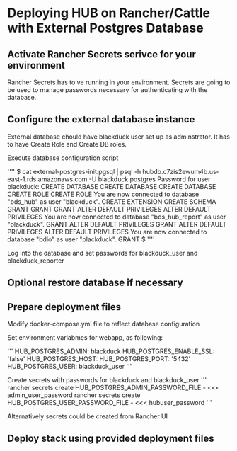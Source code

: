 # Deploying HUB on Rancher/Cattle with External Postgres Database

## Activate Rancher Secrets serivce for your environment

Rancher Secrets has to ve running in your environment. Secrets are going to be used to manage passwords necessary for authenticating with the database.

## Configure the external database instance

External database chould have blackduck user set up as adminstrator. It has to have Create Role and Create DB roles.


Execute database configuration script

''''
$ cat external-postgres-init.pgsql | psql -h hubdb.c7zis2ewum4b.us-east-1.rds.amazonaws.com -U blackduck postgres 
Password for user blackduck: 
CREATE DATABASE
CREATE DATABASE
CREATE DATABASE
CREATE ROLE
CREATE ROLE
You are now connected to database "bds_hub" as user "blackduck".
CREATE EXTENSION
CREATE SCHEMA
GRANT
GRANT
GRANT
ALTER DEFAULT PRIVILEGES
ALTER DEFAULT PRIVILEGES
You are now connected to database "bds_hub_report" as user "blackduck".
GRANT
ALTER DEFAULT PRIVILEGES
GRANT
ALTER DEFAULT PRIVILEGES
ALTER DEFAULT PRIVILEGES
You are now connected to database "bdio" as user "blackduck".
GRANT
$ 
''''

Log into the database and set passwords for blackduck_user and blackduck_reporter


## Optional restore database if necessary

## Prepare deployment files

Modify docker-compose.yml file to reflect database configuration


Set environment variabmes for webapp,   as following:

'''
      HUB_POSTGRES_ADMIN: blackduck
      HUB_POSTGRES_ENABLE_SSL: 'false'
      HUB_POSTGRES_HOST: <postgres FDQN goes here>
      HUB_POSTGRES_PORT: '5432'
      HUB_POSTGRES_USER: blackduck_user
'''


Create secrets with passwords for blackduck and blackduck_user
'''
      rancher secrets create HUB_POSTGRES_ADMIN_PASSWORD_FILE - <<< admin_user_password
      rancher secrets create HUB_POSTGRES_USER_PASSWORD_FILE - <<< hubuser_password
'''

Alternatively secrets could be created from Rancher UI

## Deploy stack using provided deployment files

